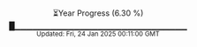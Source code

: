 <p align="center">
⏳Year Progress (6.30 %)<br>
█▁▁▁▁▁▁▁▁▁▁▁▁▁▁▁▁▁▁▁▁▁▁▁▁▁▁▁▁▁ <br>
<sub>Updated: Fri, 24 Jan 2025 00:11:00 GMT</sub>
</p>

